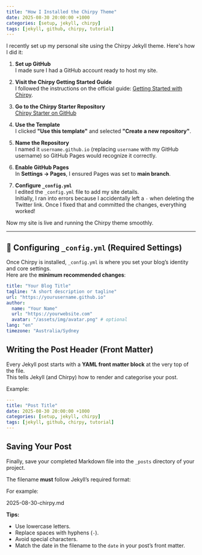 ```yaml
---
title: "How I Installed the Chirpy Theme"
date: 2025-08-30 20:00:00 +1000
categories: [setup, jekyll, chirpy]
tags: [jekyll, github, chirpy, tutorial]
---
```


I recently set up my personal site using the Chirpy Jekyll theme. Here's how I did it:

1. **Set up GitHub**  
   I made sure I had a GitHub account ready to host my site.

2. **Visit the Chirpy Getting Started Guide**  
   I followed the instructions on the official guide: [Getting Started with Chirpy](https://chirpy.cotes.page/posts/getting-started/).

3. **Go to the Chirpy Starter Repository**  
   [Chirpy Starter on GitHub](https://github.com/cotes2020/chirpy-starter)

4. **Use the Template**  
   I clicked **"Use this template"** and selected **"Create a new repository"**.

5. **Name the Repository**  
   I named it `username.github.io` (replacing `username` with my GitHub username) so GitHub Pages would recognize it correctly.

6. **Enable GitHub Pages**  
   In **Settings → Pages**, I ensured Pages was set to **main branch**.

7. **Configure `_config.yml`**  
   I edited the `_config.yml` file to add my site details.  
   Initially, I ran into errors because I accidentally left a `-` when deleting the Twitter link. Once I fixed that and committed the changes, everything worked!

Now my site is live and running the Chirpy theme smoothly.  

---

## 🔧 Configuring `_config.yml` (Required Settings)

Once Chirpy is installed, `_config.yml` is where you set your blog’s identity and core settings.  
Here are the **minimum recommended changes**:

```yaml
title: "Your Blog Title"
tagline: "A short description or tagline"
url: "https://yourusername.github.io"
author:
  name: "Your Name"
  url: "https://yourwebsite.com"
  avatar: "/assets/img/avatar.png" # optional
lang: "en"
timezone: "Australia/Sydney
```

## Writing the Post Header (Front Matter)

Every Jekyll post starts with a **YAML front matter block** at the very top of the file.  
This tells Jekyll (and Chirpy) how to render and categorise your post.

Example:

```yaml
---
title: "Post Title"
date: 2025-08-30 20:00:00 +1000
categories: [setup, jekyll, chirpy]
tags: [jekyll, github, chirpy, tutorial]
---
```

## Saving Your Post

Finally, save your completed Markdown file into the `_posts` directory of your project.

The filename **must** follow Jekyll’s required format:


For example:

2025-08-30-chirpy.md

**Tips:**
- Use lowercase letters.
- Replace spaces with hyphens (`-`).
- Avoid special characters.
- Match the date in the filename to the `date` in your post’s front matter.

